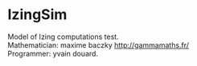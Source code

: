 # IzingSim

Model of Izing computations test.  
Mathematician: maxime baczky http://gammamaths.fr/  
Programmer: yvain douard.  
